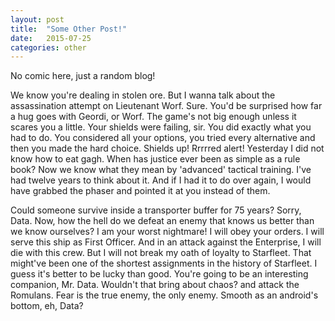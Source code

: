 ```yaml
---
layout: post
title:  "Some Other Post!"
date:   2015-07-25
categories: other
---
```

<p>No comic here, just a random blog!</p>

<p>We know you're dealing in stolen ore. But I wanna talk about the assassination attempt on Lieutenant Worf. Sure. You'd be surprised how far a hug goes with Geordi, or Worf. The game's not big enough unless it scares you a little. Your shields were failing, sir. You did exactly what you had to do. You considered all your options, you tried every alternative and then you made the hard choice. Shields up! Rrrrred alert! Yesterday I did not know how to eat gagh. When has justice ever been as simple as a rule book? Now we know what they mean by 'advanced' tactical training. I've had twelve years to think about it. And if I had it to do over again, I would have grabbed the phaser and pointed it at you instead of them.</p>

<p>Could someone survive inside a transporter buffer for 75 years? Sorry, Data. Now, how the hell do we defeat an enemy that knows us better than we know ourselves? I am your worst nightmare! I will obey your orders. I will serve this ship as First Officer. And in an attack against the Enterprise, I will die with this crew. But I will not break my oath of loyalty to Starfleet. That might've been one of the shortest assignments in the history of Starfleet. I guess it's better to be lucky than good. You're going to be an interesting companion, Mr. Data. Wouldn't that bring about chaos? and attack the Romulans. Fear is the true enemy, the only enemy. Smooth as an android's bottom, eh, Data?</p>
